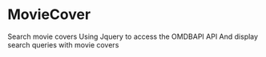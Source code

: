 # MovieCover
Search movie covers
Using Jquery to access the OMDBAPI API
And display search queries with movie covers
